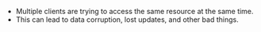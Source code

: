 - Multiple clients are trying to access the same resource at the same time. 
- This can lead to data corruption, lost updates, and other bad things.